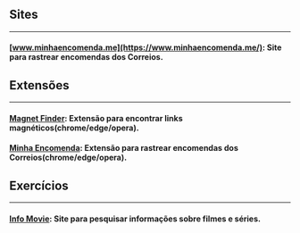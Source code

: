 

## Sites
---
#### [www.minhaencomenda.me](https://www.minhaencomenda.me/): Site para rastrear encomendas dos Correios.

## Extensões
---
#### [Magnet Finder](https://chrome.google.com/webstore/detail/magnet-finder/gmmdnbmmjmoddokgggkbfehpbfepaman/related?hl=pt-BR&authuser=0): Extensão para encontrar links magnéticos(chrome/edge/opera).

#### [Minha Encomenda](https://www.minhaencomenda.me/extensao-minha-encomenda): Extensão para rastrear encomendas dos Correios(chrome/edge/opera).

## Exercícios
---
#### [Info Movie](https://info-movie.netlify.app/): Site para pesquisar informações sobre filmes e séries.
